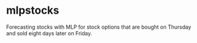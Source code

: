 # mlpstocks
Forecasting stocks with MLP for stock options that are bought on Thursday and sold eight days later on Friday.  
